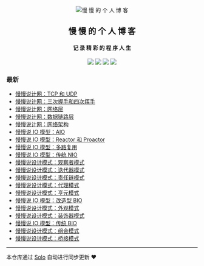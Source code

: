 <p align="center"><img alt="慢 慢 的 个 人 博 客" src="https://b3logfile.com/avatar/1629828567035_1629883350632.jpeg?imageView2/1/w/128/h/128/interlace/0/q/100"></p><h2 align="center">
慢 慢 的 个 人 博 客
</h2>

<h4 align="center">记 录 精 彩 的 程 序 人 生</h4>
<p align="center"><a title="慢 慢 的 个 人 博 客" target="_blank" href="https://github.com/manmandm/solo-blog"><img src="https://img.shields.io/github/last-commit/manmandm/solo-blog.svg?style=flat-square&color=FF9900"></a>
<a title="GitHub repo size in bytes" target="_blank" href="https://github.com/manmandm/solo-blog"><img src="https://img.shields.io/github/repo-size/manmandm/solo-blog.svg?style=flat-square"></a>
<a title="Solo Version" target="_blank" href="https://github.com/88250/solo/releases"><img src="https://img.shields.io/badge/solo-4.3.1-f1e05a.svg?style=flat-square&color=blueviolet"></a>
<a title="Hits" target="_blank" href="https://github.com/88250/hits"><img src="https://hits.b3log.org/manmandm/solo-blog.svg"></a></p>

### 最新

* [慢慢说计网：TCP 和 UDP](https://api.dingdongtongxue.com/articles/2021/10/03/1633267762213.html)
* [慢慢说计网：三次握手和四次挥手](https://api.dingdongtongxue.com/articles/2021/10/03/1633266929674.html)
* [慢慢说计网：网络层](https://api.dingdongtongxue.com/articles/2021/10/03/1633265132086.html)
* [慢慢说计网：数据链路层](https://api.dingdongtongxue.com/articles/2021/09/27/1632745377480.html)
* [慢慢说计网：网络架构](https://api.dingdongtongxue.com/articles/2021/09/27/1632743919134.html)
* [慢慢说 IO 模型：AIO](https://api.dingdongtongxue.com/articles/2021/09/25/1632576113247.html)
* [慢慢说 IO 模型：Reactor 和 Proactor](https://api.dingdongtongxue.com/articles/2021/09/25/1632574146209.html)
* [慢慢说 IO 模型：多路复用](https://api.dingdongtongxue.com/articles/2021/09/20/1632142580621.html)
* [慢慢说 IO 模型：传统 NIO](https://api.dingdongtongxue.com/articles/2021/09/19/1632056048629.html)
* [慢慢说设计模式：观察者模式](https://api.dingdongtongxue.com/articles/2021/09/18/1631969743339.html)
* [慢慢说设计模式：迭代器模式](https://api.dingdongtongxue.com/articles/2021/09/18/1631969698765.html)
* [慢慢说设计模式：责任链模式](https://api.dingdongtongxue.com/articles/2021/09/18/1631969649853.html)
* [慢慢说设计模式：代理模式](https://api.dingdongtongxue.com/articles/2021/09/17/1631882228308.html)
* [慢慢说设计模式：亨元模式](https://api.dingdongtongxue.com/articles/2021/09/17/1631880376819.html)
* [慢慢说 IO 模型：改造型 BIO](https://api.dingdongtongxue.com/articles/2021/09/10/1631280170182.html)
* [慢慢说设计模式：外观模式](https://api.dingdongtongxue.com/articles/2021/09/10/1631278434926.html)
* [慢慢说设计模式：装饰器模式](https://api.dingdongtongxue.com/articles/2021/09/10/1631277040485.html)
* [慢慢说 IO 模型：传统 BIO](https://api.dingdongtongxue.com/articles/2021/09/08/1631104875734.html)
* [慢慢说设计模式：组合模式](https://api.dingdongtongxue.com/articles/2021/09/08/1631100352599.html)
* [慢慢说设计模式：桥接模式](https://api.dingdongtongxue.com/articles/2021/09/04/1630764238461.html)



---

本仓库通过 [Solo](https://github.com/88250/solo) 自动进行同步更新 ❤️ 